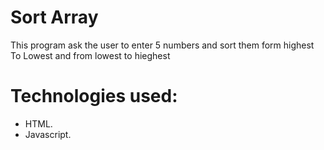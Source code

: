 # Sort Array
This program ask the user to enter 5 numbers and sort them form highest To Lowest and from lowest to hieghest
# Technologies used:
- HTML.
- Javascript.

